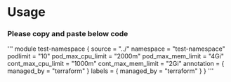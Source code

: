 # Usage

### Please copy and paste below code 

'''
module test-namespace {
    source = "../"
    namespace = "test-namespace"
    podlimit = "10"
    pod_max_cpu_limit = "2000m"
    pod_max_mem_limit = "4Gi"
    cont_max_cpu_limit = "1000m"
    cont_max_mem_limit = "2Gi"
    annotation = {
      managed_by = "terraform"
    }
    labels = {
      managed_by = "terraform"
    }
}
'''